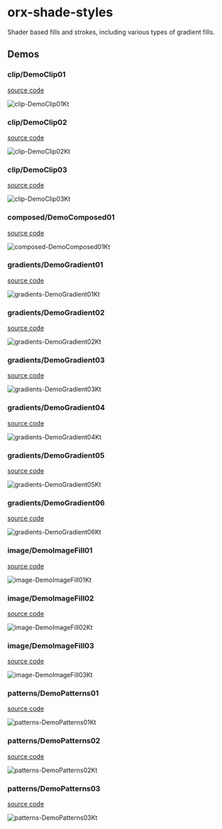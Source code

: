 # orx-shade-styles

Shader based fills and strokes, including various types of gradient fills.

<!-- __demos__ >
# Demos
[DemoRadialGradient01Kt](src/demo/kotlin/DemoRadialGradient01Kt.kt
![DemoRadialGradient01Kt](https://github.com/openrndr/orx/blob/media/orx-shade-styles/images/DemoRadialGradient01Kt.png
<!-- __demos__ -->
## Demos
### clip/DemoClip01
[source code](src/jvmDemo/kotlin/clip/DemoClip01.kt)

![clip-DemoClip01Kt](https://raw.githubusercontent.com/openrndr/orx/media/orx-shade-styles/images/clip-DemoClip01Kt.png)

### clip/DemoClip02
[source code](src/jvmDemo/kotlin/clip/DemoClip02.kt)

![clip-DemoClip02Kt](https://raw.githubusercontent.com/openrndr/orx/media/orx-shade-styles/images/clip-DemoClip02Kt.png)

### clip/DemoClip03
[source code](src/jvmDemo/kotlin/clip/DemoClip03.kt)

![clip-DemoClip03Kt](https://raw.githubusercontent.com/openrndr/orx/media/orx-shade-styles/images/clip-DemoClip03Kt.png)

### composed/DemoComposed01
[source code](src/jvmDemo/kotlin/composed/DemoComposed01.kt)

![composed-DemoComposed01Kt](https://raw.githubusercontent.com/openrndr/orx/media/orx-shade-styles/images/composed-DemoComposed01Kt.png)

### gradients/DemoGradient01
[source code](src/jvmDemo/kotlin/gradients/DemoGradient01.kt)

![gradients-DemoGradient01Kt](https://raw.githubusercontent.com/openrndr/orx/media/orx-shade-styles/images/gradients-DemoGradient01Kt.png)

### gradients/DemoGradient02
[source code](src/jvmDemo/kotlin/gradients/DemoGradient02.kt)

![gradients-DemoGradient02Kt](https://raw.githubusercontent.com/openrndr/orx/media/orx-shade-styles/images/gradients-DemoGradient02Kt.png)

### gradients/DemoGradient03
[source code](src/jvmDemo/kotlin/gradients/DemoGradient03.kt)

![gradients-DemoGradient03Kt](https://raw.githubusercontent.com/openrndr/orx/media/orx-shade-styles/images/gradients-DemoGradient03Kt.png)

### gradients/DemoGradient04
[source code](src/jvmDemo/kotlin/gradients/DemoGradient04.kt)

![gradients-DemoGradient04Kt](https://raw.githubusercontent.com/openrndr/orx/media/orx-shade-styles/images/gradients-DemoGradient04Kt.png)

### gradients/DemoGradient05
[source code](src/jvmDemo/kotlin/gradients/DemoGradient05.kt)

![gradients-DemoGradient05Kt](https://raw.githubusercontent.com/openrndr/orx/media/orx-shade-styles/images/gradients-DemoGradient05Kt.png)

### gradients/DemoGradient06
[source code](src/jvmDemo/kotlin/gradients/DemoGradient06.kt)

![gradients-DemoGradient06Kt](https://raw.githubusercontent.com/openrndr/orx/media/orx-shade-styles/images/gradients-DemoGradient06Kt.png)

### image/DemoImageFill01
[source code](src/jvmDemo/kotlin/image/DemoImageFill01.kt)

![image-DemoImageFill01Kt](https://raw.githubusercontent.com/openrndr/orx/media/orx-shade-styles/images/image-DemoImageFill01Kt.png)

### image/DemoImageFill02
[source code](src/jvmDemo/kotlin/image/DemoImageFill02.kt)

![image-DemoImageFill02Kt](https://raw.githubusercontent.com/openrndr/orx/media/orx-shade-styles/images/image-DemoImageFill02Kt.png)

### image/DemoImageFill03
[source code](src/jvmDemo/kotlin/image/DemoImageFill03.kt)

![image-DemoImageFill03Kt](https://raw.githubusercontent.com/openrndr/orx/media/orx-shade-styles/images/image-DemoImageFill03Kt.png)

### patterns/DemoPatterns01
[source code](src/jvmDemo/kotlin/patterns/DemoPatterns01.kt)

![patterns-DemoPatterns01Kt](https://raw.githubusercontent.com/openrndr/orx/media/orx-shade-styles/images/patterns-DemoPatterns01Kt.png)

### patterns/DemoPatterns02
[source code](src/jvmDemo/kotlin/patterns/DemoPatterns02.kt)

![patterns-DemoPatterns02Kt](https://raw.githubusercontent.com/openrndr/orx/media/orx-shade-styles/images/patterns-DemoPatterns02Kt.png)

### patterns/DemoPatterns03
[source code](src/jvmDemo/kotlin/patterns/DemoPatterns03.kt)

![patterns-DemoPatterns03Kt](https://raw.githubusercontent.com/openrndr/orx/media/orx-shade-styles/images/patterns-DemoPatterns03Kt.png)
